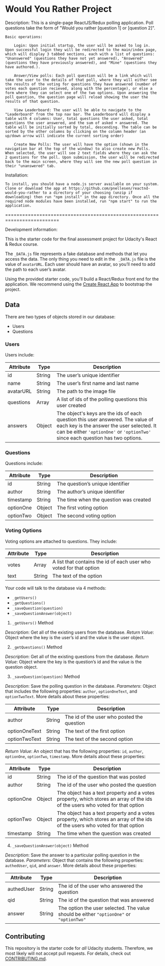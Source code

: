 # Would You Rather Project

Description:
    This is a single-page ReactJS/Redux polling application. Poll questions take the form of "Would you rather [question 1] or [question 2]".

    Basic operations:

        Login: Upon initial startup, the user will be asked to log in. Upon successful login they will be redirected to the main/index page, which will display 3 tabbed sections, each with a list of questions: "Unanswered" (questions they have not yet answered), "Answered" (questions they have previously answered), and "Mine" (questions they have authored.).

        Answer/View polls: Each poll question will be a link which will take the user to the details of that poll, where they will either see the results of the voting for questions they have answered (number of votes each question recieved, along with the percentage), or else a form where they can select one of the two options. Upon answering the poll question, the question page will reload showing the user the results of that question.

        View Leaderboard: The user will be able to navigate to the "Leaderboard" from the top nav bar. The Leaderboard will display a table with 4 columns: User, total questions the user asked, total questions the user answered, and the sum of asked + answered. The table will be initially sorted by total, descending. The table can be sorted by the other columns by clicking on the column header (an up/down arrow will indicate the current sorting order)

        Create New Polls: The user will have the option (shown in the navigation bar at the top of the window) to also create new Polls. When selected, the user will see 2 text fields where they can ask the 2 questions for the poll. Upon submission, the user will be redirected back to the main screen, where they will see the new poll question in their "unanswered" tab.

Installation:

    To install, you should have a node.js server available on your system. Clone or download the app at https://github.com/pnellesen/reactnd-would-you-rather to a directory of your choosing (unzip if downloading) then run "npm install" in the app directory. Once all the required node modules have been installed, run "npm start" to run the application.

=========================================================================

Development information:

This is the starter code for the final assessment project for Udacity's React & Redux course.

The `_DATA.js` file represents a fake database and methods that let you access the data. The only thing you need to edit in the ` _DATA.js` file is the value of `avatarURL`. Each user should have an avatar, so you’ll need to add the path to each user’s avatar.

Using the provided starter code, you'll build a React/Redux front end for the application. We recommend using the [Create React App](https://github.com/facebook/create-react-app) to bootstrap the project.

## Data

There are two types of objects stored in our database:

* Users
* Questions

### Users

Users include:

| Attribute    | Type             | Description           |
|-----------------|------------------|-------------------         |
| id                 | String           | The user’s unique identifier |
| name          | String           | The user’s first name  and last name     |
| avatarURL  | String           | The path to the image file |
| questions | Array | A list of ids of the polling questions this user created|
| answers      | Object         |  The object's keys are the ids of each question this user answered. The value of each key is the answer the user selected. It can be either `'optionOne'` or `'optionTwo'` since each question has two options.

### Questions

Questions include:

| Attribute | Type | Description |
|-----------------|------------------|-------------------|
| id                  | String | The question’s unique identifier |
| author        | String | The author’s unique identifier |
| timestamp | String | The time when the question was created|
| optionOne | Object | The first voting option|
| optionTwo | Object | The second voting option|

### Voting Options

Voting options are attached to questions. They include:

| Attribute | Type | Description |
|-----------------|------------------|-------------------|
| votes             | Array | A list that contains the id of each user who voted for that option|
| text                | String | The text of the option |

Your code will talk to the database via 4 methods:

* `_getUsers()`
* `_getQuestions()`
* `_saveQuestion(question)`
* `_saveQuestionAnswer(object)`

1) `_getUsers()` Method

*Description*: Get all of the existing users from the database.
*Return Value*: Object where the key is the user’s id and the value is the user object.

2) `_getQuestions()` Method

*Description*: Get all of the existing questions from the database.
*Return Value*: Object where the key is the question’s id and the value is the question object.

3) `_saveQuestion(question)` Method

*Description*: Save the polling question in the database.
*Parameters*:  Object that includes the following properties: `author`, `optionOneText`, and `optionTwoText`. More details about these properties:

| Attribute | Type | Description |
|-----------------|------------------|-------------------|
| author | String | The id of the user who posted the question|
| optionOneText| String | The text of the first option |
| optionTwoText | String | The text of the second option |

*Return Value*:  An object that has the following properties: `id`, `author`, `optionOne`, `optionTwo`, `timestamp`. More details about these properties:

| Attribute | Type | Description |
|-----------------|------------------|-------------------|
| id | String | The id of the question that was posted|
| author | String | The id of the user who posted the question|
| optionOne | Object | The object has a text property and a votes property, which stores an array of the ids of the users who voted for that option|
| optionTwo | Object | The object has a text property and a votes property, which stores an array of the ids of the users who voted for that option|
|timestamp|String | The time when the question was created|

4) `_saveQuestionAnswer(object)` Method

*Description*: Save the answer to a particular polling question in the database.
*Parameters*: Object that contains the following properties: `authedUser`, `qid`, and `answer`. More details about these properties:

| Attribute | Type | Description |
|-----------------|------------------|-------------------|
| authedUser | String | The id of the user who answered the question|
| qid | String | The id of the question that was answered|
| answer | String | The option the user selected. The value should be either `"optionOne"` or `"optionTwo"`|

## Contributing

This repository is the starter code for *all* Udacity students. Therefore, we most likely will not accept pull requests. For details, check out [CONTRIBUTING.md](https://github.com/udacity/reactnd-project-would-you-rather-starter/blob/master/CONTRIBUTING.md).
